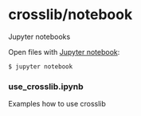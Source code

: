 crosslib/notebook
=================

Jupyter notebooks


Open files with [Jupyter notebook](https://jupyter.org):

```
$ jupyter notebook
```


### use_crosslib.ipynb

Examples how to use crosslib

